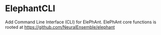 ElephantCLI
===========

Add Command Line Interface (CLI) for ElePhAnt. ElePhAnt core functions is rooted at https://github.com/NeuralEnsemble/elephant
